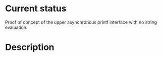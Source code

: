 Current status
==============
Proof of concept of the upper asynchronous printf interface with no string
evaluation.

Description
===========

